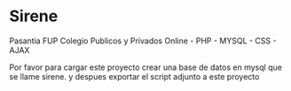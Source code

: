 Sirene
======

Pasantia FUP Colegio Publicos y Privados Online - PHP - MYSQL - CSS - AJAX

Por favor para cargar este proyecto crear una base de datos en mysql que se llame sirene.
y despues exportar el script adjunto a este proyecto
